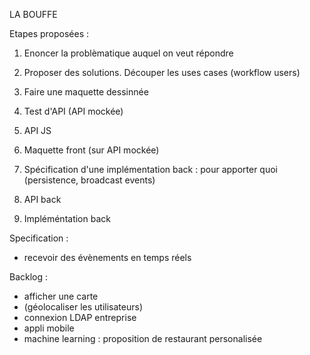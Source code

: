 
LA BOUFFE

Etapes proposées :

1. Enoncer la problèmatique auquel on veut répondre
2. Proposer des solutions. Découper les uses cases (workflow users)
3. Faire une maquette dessinnée
4. Test d'API (API mockée)
5. API JS
6. Maquette front (sur API mockée)

7. Spécification d'une implémentation back : pour apporter quoi (persistence, broadcast events)
8. API back
9. Impléméntation back


Specification :

- recevoir des évènements en temps réels



Backlog :

- afficher une carte
- (géolocaliser les utilisateurs)
- connexion LDAP entreprise
- appli mobile
- machine learning : proposition de restaurant personalisée